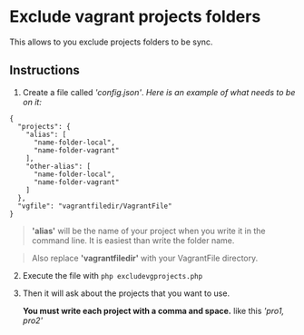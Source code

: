 # Exclude vagrant projects folders
This allows to you exclude projects folders to be sync.

## Instructions
1. Create a file called *'config.json'*. *Here is an example of what needs to be
on it:*
```
{
  "projects": {
    "alias": [
      "name-folder-local",
      "name-folder-vagrant"
    ],
    "other-alias": [
      "name-folder-local",
      "name-folder-vagrant"
    ]
  },
  "vgfile": "vagrantfiledir/VagrantFile"
}
```
> **'alias'** will be the name of your project when you write it in the command line.
> It is easiest than write the folder name.

> Also replace **'vagrantfiledir'** with your VagrantFile directory.

2. Execute the file with `php excludevgprojects.php`
3. Then it will ask about the projects that you want to use.

   **You must write each project with a comma and space.** like this *'pro1, pro2'*
